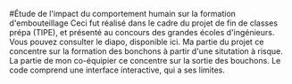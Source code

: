 #Étude de l'impact du comportement humain sur la formation d'embouteillage
Ceci fut réalisé dans le cadre du projet de fin de classes prépa (TIPE), et présenté au concours des grandes écoles d'ingénieurs. Vous pouvez consulter le diapo, disponible ici.
Ma partie du projet ce concentre sur la formation des bonchons à partir d'une situtation à risque. La partie de mon co-équipier ce concentre sur la sortie des bouchons.
Le code comprend une interface interactive, qui a ses limites.

